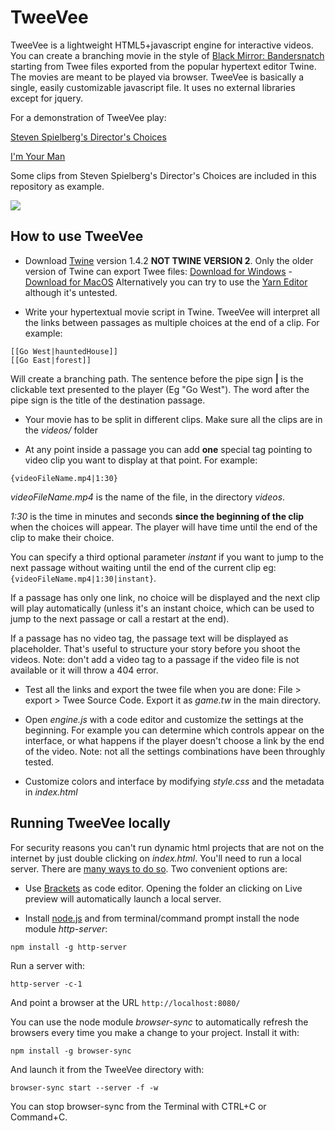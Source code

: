 # TweeVee

TweeVee is a lightweight HTML5+javascript engine for interactive videos. You can create a branching movie in the style of [Black Mirror: Bandersnatch](https://www.youtube.com/watch?v=VNw9DAwp2Kk) starting from Twee files exported from the popular hypertext editor Twine. The movies are meant to be played via browser.
TweeVee is basically a single, easily customizable javascript file. It uses no external libraries except for jquery. 

For a demonstration of TweeVee play:

[Steven Spielberg's Director's Choices](https://molleindustria.org/directorschoices/)

[I'm Your Man](https://molleindustria.org/IMYOURMAN/)

Some clips from Steven Spielberg's Director's Choices are included in this repository as example.

![](https://molleindustria.org/directorschoices/tweeVeeSmall.gif)

## How to use TweeVee

* Download [Twine](https://twinery.org/) version 1.4.2 **NOT TWINE VERSION 2**. Only the older version of Twine can export Twee files: [Download for Windows](https://twinery.org/downloads/twine_1.4.2_win.exe) - [Download for MacOS](https://twinery.org/downloads/twine_1.4.2_osx.zip)
Alternatively you can try to use the [Yarn Editor](https://yarnspinner.dev/docs/writing/yarn-editor/) although it's untested.

* Write your hypertextual movie script in Twine. TweeVee will interpret all the links between passages as multiple choices at the end of a clip. For example:

```
[[Go West|hauntedHouse]]
[[Go East|forest]]
```

Will create a branching path. The sentence before the pipe sign **|** is the clickable text presented to the player (Eg "Go West"). The word after the pipe sign is the title of the destination passage. 


* Your movie has to be split in different clips. Make sure all the clips are in the *videos/* folder


* At any point inside a passage you can add **one** special tag pointing to video clip you want to display at that point. For example:

```
{videoFileName.mp4|1:30}
```

*videoFileName.mp4* is the name of the file, in the directory *videos*.

*1:30* is the time in minutes and seconds **since the beginning of the clip** when the choices will appear. The player will have time until the end of the clip to make their choice.

You can specify a third optional parameter *instant* if you want to jump to the next passage without waiting until the end of the current clip eg: `{videoFileName.mp4|1:30|instant}`.

If a passage has only one link, no choice will be displayed and the next clip will play automatically (unless it's an instant choice, which can be used to jump to the next passage or call a restart at the end).

If a passage has no video tag, the passage text will be displayed as placeholder. That's useful to structure your story before you shoot the videos. Note: don't add a video tag to a passage if the video file is not available or it will throw a 404 error.

* Test all the links and export the twee file when you are done: File > export > Twee Source Code. Export it as *game.tw* in the main directory.

* Open *engine.js* with a code editor and customize the settings at the beginning. For example you can determine which controls appear on the 
interface, or what happens if the player doesn't choose a link by the end of the video. Note: not all the settings combinations have been throughly tested.

* Customize colors and interface by modifying *style.css* and the metadata in *index.html*


## Running TweeVee locally

For security reasons you can't run dynamic html projects that are not on the internet by just double clicking on *index.html*. You'll need to run a local server. There are [many ways to do so](https://github.com/processing/p5.js/wiki/Local-server). Two convenient options are:

* Use [Brackets](http://brackets.io/) as code editor. Opening the folder an clicking on Live preview will automatically launch a local server. 

* Install [node.js](https://nodejs.org/en/) and from terminal/command prompt install the node module *http-server*:
```
npm install -g http-server
```
Run a server with:
```
http-server -c-1
```
And point a browser at the URL `http://localhost:8080/`

You can use the node module *browser-sync* to automatically refresh the browsers every time you make a change to your project.
Install it with:
```
npm install -g browser-sync
```
And launch it from the TweeVee directory with:
```
browser-sync start --server -f -w
```

You can stop browser-sync from the Terminal with CTRL+C or Command+C.